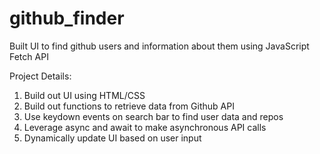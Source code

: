 # github_finder
Built UI to find github users and information about them using JavaScript Fetch API

Project Details:

1. Build out UI using HTML/CSS
2. Build out functions to retrieve data from Github API
3. Use keydown events on search bar to find user data and repos
4. Leverage async and await to make asynchronous API calls
5. Dynamically update UI based on user input

